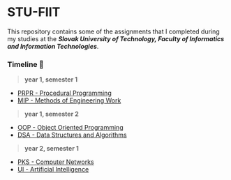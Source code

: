 # STU-FIIT
This repository contains some of the assignments that I completed during my studies at the ***Slovak University of Technology, Faculty of Informatics and Information Technologies***.

###  Timeline 📆
> **year 1, semester 1**

- [PRPR - Procedural Programming](/PRPR)
- [MIP - Methods of Engineering Work](/MIP)

> **year 1, semester 2**

- [OOP - Object Oriented Programming](/OOP)
- [DSA - Data Structures and Algorithms](/DSA)

> **year 2, semester 1**

- [PKS - Computer Networks](/PKS)
- [UI - Artificial Intelligence](/UI)
